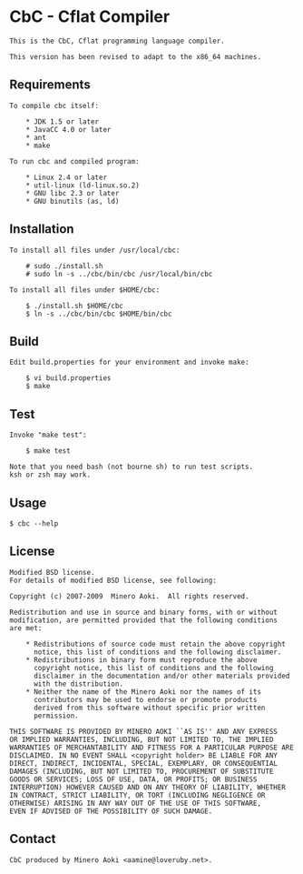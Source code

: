 CbC - Cflat Compiler
====================

    This is the CbC, Cflat programming language compiler.  
    
    This version has been revised to adapt to the x86_64 machines. 

Requirements
------------

    To compile cbc itself:

        * JDK 1.5 or later
        * JavaCC 4.0 or later
        * ant
        * make

    To run cbc and compiled program:

        * Linux 2.4 or later
        * util-linux (ld-linux.so.2)
        * GNU libc 2.3 or later
        * GNU binutils (as, ld)


Installation
------------

    To install all files under /usr/local/cbc:

        # sudo ./install.sh
        # sudo ln -s ../cbc/bin/cbc /usr/local/bin/cbc

    To install all files under $HOME/cbc:

        $ ./install.sh $HOME/cbc
        $ ln -s ../cbc/bin/cbc $HOME/bin/cbc


Build
-----

    Edit build.properties for your environment and invoke make:

        $ vi build.properties
        $ make


Test
----

    Invoke "make test":

        $ make test

    Note that you need bash (not bourne sh) to run test scripts.
    ksh or zsh may work.


Usage
-----

    $ cbc --help


License
-------

    Modified BSD license.
    For details of modified BSD license, see following:

    Copyright (c) 2007-2009  Minero Aoki.  All rights reserved.

    Redistribution and use in source and binary forms, with or without
    modification, are permitted provided that the following conditions
    are met:

        * Redistributions of source code must retain the above copyright
          notice, this list of conditions and the following disclaimer.
        * Redistributions in binary form must reproduce the above
          copyright notice, this list of conditions and the following
          disclaimer in the documentation and/or other materials provided
          with the distribution.
        * Neither the name of the Minero Aoki nor the names of its
          contributors may be used to endorse or promote products
          derived from this software without specific prior written
          permission.

    THIS SOFTWARE IS PROVIDED BY MINERO AOKI ``AS IS'' AND ANY EXPRESS
    OR IMPLIED WARRANTIES, INCLUDING, BUT NOT LIMITED TO, THE IMPLIED
    WARRANTIES OF MERCHANTABILITY AND FITNESS FOR A PARTICULAR PURPOSE ARE
    DISCLAIMED. IN NO EVENT SHALL <copyright holder> BE LIABLE FOR ANY
    DIRECT, INDIRECT, INCIDENTAL, SPECIAL, EXEMPLARY, OR CONSEQUENTIAL
    DAMAGES (INCLUDING, BUT NOT LIMITED TO, PROCUREMENT OF SUBSTITUTE
    GOODS OR SERVICES; LOSS OF USE, DATA, OR PROFITS; OR BUSINESS
    INTERRUPTION) HOWEVER CAUSED AND ON ANY THEORY OF LIABILITY, WHETHER
    IN CONTRACT, STRICT LIABILITY, OR TORT (INCLUDING NEGLIGENCE OR
    OTHERWISE) ARISING IN ANY WAY OUT OF THE USE OF THIS SOFTWARE,
    EVEN IF ADVISED OF THE POSSIBILITY OF SUCH DAMAGE.


Contact
-------

    CbC produced by Minero Aoki <aamine@loveruby.net>.

